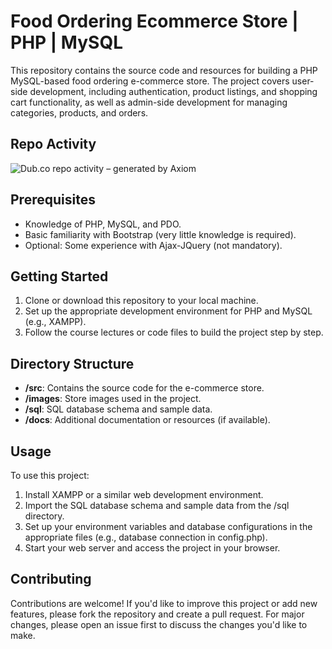 # Food Ordering Ecommerce Store | PHP | MySQL

This repository contains the source code and resources for building a PHP MySQL-based food ordering e-commerce store. The project covers user-side development, including authentication, product listings, and shopping cart functionality, as well as admin-side development for managing categories, products, and orders.

## Repo Activity

![Dub.co repo activity – generated by Axiom](https://repobeats.axiom.co/api/embed/30dbc0f81fb35991ebdcecd66bebc91a669c4b6e.svg "Repobeats analytics image")


## Prerequisites

- Knowledge of PHP, MySQL, and PDO.
- Basic familiarity with Bootstrap (very little knowledge is required).
- Optional: Some experience with Ajax-JQuery (not mandatory).

## Getting Started

1. Clone or download this repository to your local machine.
2. Set up the appropriate development environment for PHP and MySQL (e.g., XAMPP).
3. Follow the course lectures or code files to build the project step by step.

## Directory Structure

- **/src**: Contains the source code for the e-commerce store.
- **/images**: Store images used in the project.
- **/sql**: SQL database schema and sample data.
- **/docs**: Additional documentation or resources (if available).

## Usage

To use this project:

1. Install XAMPP or a similar web development environment.
2. Import the SQL database schema and sample data from the /sql directory.
3. Set up your environment variables and database configurations in the appropriate files (e.g., database connection in config.php).
4. Start your web server and access the project in your browser.

## Contributing

Contributions are welcome! If you'd like to improve this project or add new features, please fork the repository and create a pull request. For major changes, please open an issue first to discuss the changes you'd like to make.

